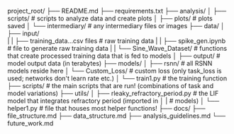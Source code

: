 project_root/
├── README.md
├── requirements.txt
├── analysis/
│   ├── scripts/                # scripts to analyze data and create plots
│   ├── plots/                  # plots saved
│   └── intermediary/           # any intermediary files or images 
├── data/
│   ├── input/           
|   |   ├── training_data...csv files   # raw training data
|   |   ├── spike_gen.ipynb             # file to generate raw training data
|   |   └── Sine_Wave_Dataset/         # functions that create processed training data that is fed to models
│   ├── output/                         # model output data (in terabytes)
├── models/
│   ├── rsnn/                   # all RSNN models reside here
│   └── Custom_Loss/            # custom loss (only task_loss is used; networks don't learn rate etc.)
│   └── train1.py               # the training function
├── scripts/                    # the main scripts that are run! (combinations of task and model variations)
├── utils/
│   ├── rleaky_refractory_period.py     # the LIF model that integrates refractory period (imported in 
│   |                                   # models)
│   └── helper1.py              # file that houses most helper functions!
├── docs/
    ├── file_structure.md
    ├── data_structure.md
    ├── analysis_guidelines.md
    └── future_work.md